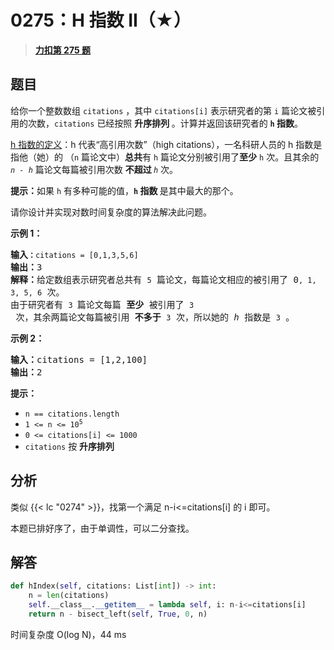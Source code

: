 # 0275：H 指数 II（★）


> <u>**[力扣第 275 题](https://leetcode.cn/problems/h-index-ii/)**</u>

## 题目

<p>给你一个整数数组 <code>citations</code> ，其中 <code>citations[i]</code> 表示研究者的第 <code>i</code> 篇论文被引用的次数，<code>citations</code> 已经按照 <strong>升序排列 </strong>。计算并返回该研究者的 <strong><code>h</code><em> </em>指数</strong>。</p>

<p><a href="https://baike.baidu.com/item/h-index/3991452?fr=aladdin" target="_blank">h 指数的定义</a>：h 代表“高引用次数”（high citations），一名科研人员的 h 指数是指他（她）的 （<code>n</code> 篇论文中）<strong>总共</strong>有 <code>h</code> 篇论文分别被引用了<strong>至少</strong> <code>h</code> 次。且其余的 <em><code>n - h</code> </em>篇论文每篇被引用次数 <strong>不超过 </strong><em><code>h</code> </em>次。</p>

<p><strong>提示：</strong>如果 <code>h</code><em> </em>有多种可能的值，<strong><code>h</code> 指数 </strong>是其中最大的那个。</p>

<p>请你设计并实现对数时间复杂度的算法解决此问题。</p>



<p><strong>示例 1：</strong></p>

<pre>
<strong>输入<code>：</code></strong><code>citations = [0,1,3,5,6]</code>
<strong>输出：</strong>3
<strong>解释：</strong>给定数组表示研究者总共有 <code>5</code> 篇论文，每篇论文相应的被引用了 0<code>, 1, 3, 5, 6</code> 次。
由于研究者有 <code>3 </code>篇论文每篇<strong> 至少 </strong>被引用了 <code>3</code> 次，其余两篇论文每篇被引用<strong> 不多于</strong> <code>3</code> 次，所以她的<em> h </em>指数是 <code>3</code> 。</pre>

<p><strong>示例 2：</strong></p>

<pre>
<strong>输入：</strong>citations = [1,2,100]
<strong>输出：</strong>2
</pre>



<p><strong>提示：</strong></p>

<ul>
<li><code>n == citations.length</code></li>
<li><code>1 <= n <= 10<sup>5</sup></code></li>
<li><code>0 <= citations[i] <= 1000</code></li>
<li><code>citations</code> 按 <strong>升序排列</strong></li>
</ul>


## 分析

类似 {{< lc "0274" >}}，找第一个满足 n-i<=citations[i] 的 i 即可。

本题已排好序了，由于单调性，可以二分查找。

## 解答

```python
def hIndex(self, citations: List[int]) -> int:
    n = len(citations)
    self.__class__.__getitem__ = lambda self, i: n-i<=citations[i]
    return n - bisect_left(self, True, 0, n)
```
时间复杂度 O(log N)，44 ms

